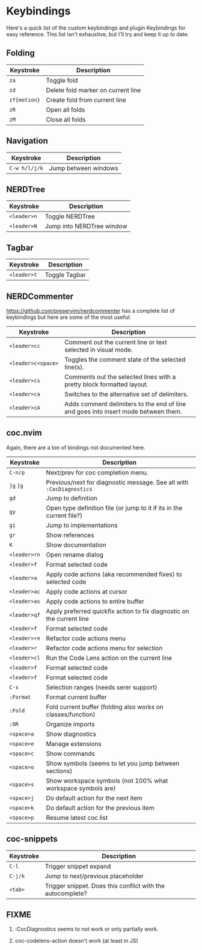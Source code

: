 # Keybindings

Here's a quick list of the custom keybindings and plugin Keybindings for easy
reference. This list isn't exhaustive, but I'll try and keep it up to date.

## Folding

| Keystroke    | Description                        |
|--------------|------------------------------------|
| `za`         | Toggle fold                        |
| `zd`         | Delete fold marker on current line |
| `zf{motion}` | Create fold from current line      |
| `zR`         | Open all folds                     |
| `zM`         | Close all folds                    |

## Navigation

| Keystroke     | Description               |
|---------------|---------------------------|
| `C-w h/l/j/k` | Jump between windows      |

## NERDTree

| Keystroke   | Description               |
|-------------|---------------------------|
| `<leader>n` | Toggle NERDTree           |
| `<leader>N` | Jump into NERDTree window |

## Tagbar

| Keystroke   | Description   |
|-------------|---------------|
| `<leader>t` | Toggle Tagbar |

## NERDCommenter

<https://github.com/preservim/nerdcommenter> has a complete list of keybindings
but here are some of the most useful:

| Keystroke    | Description                                                                              |
|--------------------|------------------------------------------------------------------------------------|
| `<leader>cc`       | Comment out the current line or text selected in visual mode.                      |
| `<leader>c<space>` | Toggles the comment state of the selected line(s).                                 |
| `<leader>cs`       | Comments out the selected lines with a pretty block formatted layout.              |
| `<leader>ca`       | Switches to the alternative set of delimiters.                                     |
| `<leader>cA`       | Adds comment delimiters to the end of line and goes into insert mode between them. |

## coc.nvim

Again, there are a ton of bindings not documented here.

| Keystroke    | Description                                                                        |
|--------------|------------------------------------------------------------------------------------|
| `C-n/p`      | Next/prev for coc completion menu.                                                 |
| `]g`  `[g`   | Previous/next for diagnostic message. See all with `:CocDiagnostics`               |
| `gd`         | Jump to definition                                                                 |
| `gy`         | Open type definition file (or jump to it if its in the current file?)              |
| `gi`         | Jump to implementations                                                            |
| `gr`         | Show references                                                                    |
| `K`          | Show documentation                                                                 |
| `<leader>rn` | Open rename dialog                                                                 |
| `<leader>f`  | Format selected code                                                               |
| `<leader>a`  | Apply code actions (aka recommended fixes) to selected code                        |
| `<leader>ac` | Apply code actions at cursor                                                       |
| `<leader>as` | Apply code actions to entire buffer                                                |
| `<leader>qf` | Apply preferred quickfix action to fix diagnostic on the current line              |
| `<leader>f`  | Format selected code                                                               |
| `<leader>re` | Refactor code actions menu                                                         |
| `<leader>r`  | Refactor code actions menu for selection                                           |
| `<leader>cl` | Run the Code Lens action on the current line                                       |
| `<leader>f`  | Format selected code                                                               |
| `<leader>f`  | Format selected code                                                               |
| `C-s`        | Selection ranges (needs serer support)                                             |
| `:Format`    | Format current buffer                                                              |
| `:Fold`      | Fold current buffer (folding also works on classes/function)                       |
| `:OR`        | Organize imports                                                                   |
| `<space>a`   | Show diagnostics                                                                   |
| `<space>e`   | Manage extensions                                                                  |
| `<space>c`   | Show commands                                                                      |
| `<space>o`   | Show symbols (seems to let you jump between sections)                              |
| `<space>s`   | Show workspace symbols (not 100% what workspace symbols are)                       |
| `<space>j`   | Do default action for the next item                                                |
| `<space>k`   | Do default action for the previous item                                            |
| `<space>p`   | Resume latest coc list                                                             |

## coc-snippets

| Keystroke    | Description                                                                        |
|--------------|------------------------------------------------------------------------------------|
| `C-l`        | Trigger snippet expand                                        |
| `C-j/k`      | Jump to next/previous placeholder                             |
| `<tab>`      | Trigger snippet. Does this conflict with the autocomplete? |

## FIXME

1. :CocDiagnostics seems to not work or only partially work.

2. coc-codelens-action doesn't work (at least in JS)

